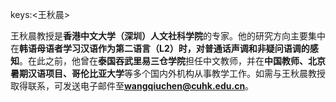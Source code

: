 keys:<王秋晨>


王秋晨教授是**香港中文大学（深圳）人文社科学院**的专家。他的研究方向主要集中在**韩语母语者学习汉语作为第二语言（L2）时，对普通话声调和非疑问语调的感知**。在此之前，他曾在**泰国吞武里易三仓学院**担任中文教师，并在**中国教师、北京暑期汉语项目、哥伦比亚大学**等多个国内外机构从事教学工作。如需与王秋晨教授取得联系，可发送电子邮件至**wangqiuchen@cuhk.edu.cn**。